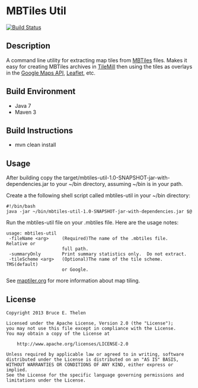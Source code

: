 MBTiles Util
====================

[![Build Status](https://travis-ci.org/bthelen/mbtiles-util.png?branch=master)](https://travis-ci.org/bthelen/mbtiles-util)

Description
---------------------
A command line utility for extracting map tiles from [MBTiles](https://github.com/mapbox/mbtiles-spec) files.  Makes it easy for creating MBTiles archives in [TileMill](http://www.mapbox.com/tilemill/) then using the tiles as overlays in the [Google Maps API](https://developers.google.com/maps/), [Leaflet](http://leafletjs.com/), etc. 

Build Environment
---------------------
* Java 7
* Maven 3

Build Instructions
---------------------
* mvn clean install

Usage
---------------------
After building copy the target/mbtiles-util-1.0-SNAPSHOT-jar-with-dependencies.jar to your ~/bin directory, assuming ~/bin is in your path.

Create a the following shell script called mbtiles-util in your ~/bin directory:

    #!/bin/bash
    java -jar ~/bin/mbtiles-util-1.0-SNAPSHOT-jar-with-dependencies.jar $@

Run the mbtiles-util file on your .mbtiles file.  Here are the usage notes:

    usage: mbtiles-util
     -fileName <arg>     (Required)The name of the .mbtiles file.  Relative or
                         full path.
     -summaryOnly        Print summary statistics only.  Do not extract.
     -tileScheme <arg>   (Optional)The name of the tile scheme.  TMS(default)
                         or Google.
See [maptiler.org](http://www.maptiler.org/google-maps-coordinates-tile-bounds-projection/) for more information about map tiling.

License
---------------------
    Copyright 2013 Bruce E. Thelen

    Licensed under the Apache License, Version 2.0 (the "License");
    you may not use this file except in compliance with the License.
    You may obtain a copy of the License at

        http://www.apache.org/licenses/LICENSE-2.0

    Unless required by applicable law or agreed to in writing, software
    distributed under the License is distributed on an "AS IS" BASIS,
    WITHOUT WARRANTIES OR CONDITIONS OF ANY KIND, either express or implied.
    See the License for the specific language governing permissions and
    limitations under the License.
